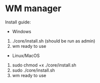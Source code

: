 # WM manager

Install guide:

- Windows

1. ./core/install.sh (should be run as admin)
2. wm ready to use

- Linux/MacOS

1. sudo chmod +x ./core/install.sh
2. sudo ./core/install.sh
3. wm ready to use
